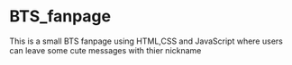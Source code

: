 # BTS_fanpage
This is a small BTS fanpage using HTML,CSS and JavaScript where users can leave some cute messages with thier nickname  

